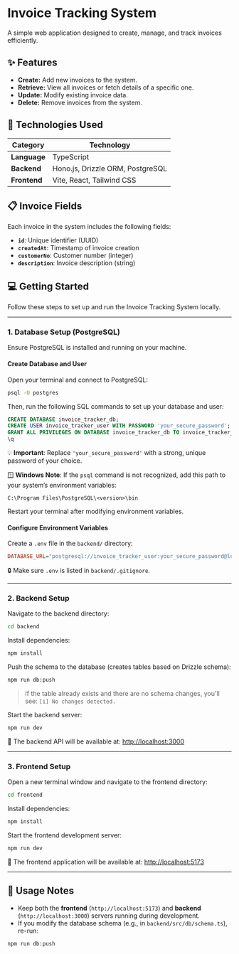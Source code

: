 # Invoice Tracking System

A simple web application designed to create, manage, and track invoices efficiently.

## ✨ Features

- **Create:** Add new invoices to the system.  
- **Retrieve:** View all invoices or fetch details of a specific one.  
- **Update:** Modify existing invoice data.  
- **Delete:** Remove invoices from the system.

## 🚀 Technologies Used

| Category     | Technology                                         |
| ------------ | -------------------------------------------------- |
| **Language** | TypeScript                                         |
| **Backend**  | Hono.js, Drizzle ORM, PostgreSQL |
| **Frontend** | Vite, React, Tailwind CSS                          |

## 📋 Invoice Fields

Each invoice in the system includes the following fields:

- **`id`**: Unique identifier (UUID)  
- **`createdAt`**: Timestamp of invoice creation  
- **`customerNo`**: Customer number (integer)  
- **`description`**: Invoice description (string)

## 💻 Getting Started

Follow these steps to set up and run the Invoice Tracking System locally.

---

### 1. Database Setup (PostgreSQL)

Ensure PostgreSQL is installed and running on your machine.

#### Create Database and User

Open your terminal and connect to PostgreSQL:

```bash
psql -U postgres
```

Then, run the following SQL commands to set up your database and user:

```sql
CREATE DATABASE invoice_tracker_db;
CREATE USER invoice_tracker_user WITH PASSWORD 'your_secure_password';
GRANT ALL PRIVILEGES ON DATABASE invoice_tracker_db TO invoice_tracker_user;
\q
```

💡 **Important**: Replace `'your_secure_password'` with a strong, unique password of your choice.

🪟 **Windows Note**: If the `psql` command is not recognized, add this path to your system’s environment variables:

```
C:\Program Files\PostgreSQL\<version>\bin
```

Restart your terminal after modifying environment variables.

#### Configure Environment Variables

Create a `.env` file in the `backend/` directory:

```ini
DATABASE_URL="postgresql://invoice_tracker_user:your_secure_password@localhost:5432/invoice_tracker_db"
```

🔒 Make sure `.env` is listed in `backend/.gitignore`.

---

### 2. Backend Setup

Navigate to the backend directory:

```bash
cd backend
```

Install dependencies:

```bash
npm install
```

Push the schema to the database (creates tables based on Drizzle schema):

```bash
npm run db:push
```

> If the table already exists and there are no schema changes, you'll see: `[i] No changes detected.`

Start the backend server:

```bash
npm run dev
```

📍 The backend API will be available at: [http://localhost:3000](http://localhost:3000)

---

### 3. Frontend Setup

Open a new terminal window and navigate to the frontend directory:

```bash
cd frontend
```

Install dependencies:

```bash
npm install
```

Start the frontend development server:

```bash
npm run dev
```

📍 The frontend application will be available at: [http://localhost:5173](http://localhost:5173)

---

## 📌 Usage Notes

- Keep both the **frontend** (`http://localhost:5173`) and **backend** (`http://localhost:3000`) servers running during development.
- If you modify the database schema (e.g., in `backend/src/db/schema.ts`), re-run:

```bash
npm run db:push
```
